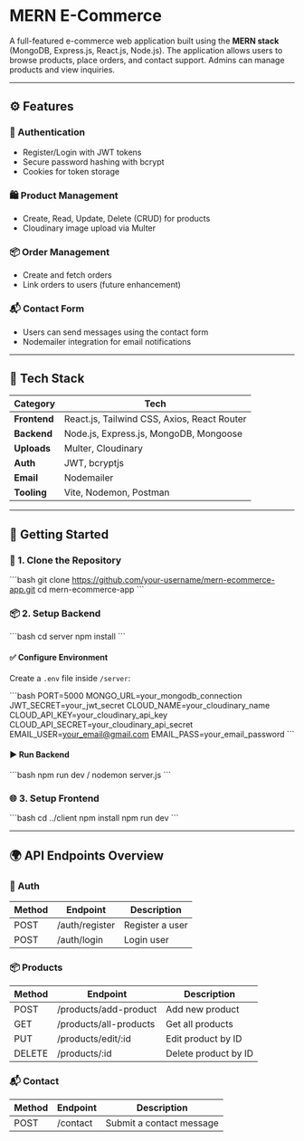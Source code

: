 #  MERN E-Commerce

A full-featured e-commerce web application built using the **MERN stack** (MongoDB, Express.js, React.js, Node.js). The application allows users to browse products, place orders, and contact support. Admins can manage products and view inquiries.

---

## ⚙️ Features

### 🔐 Authentication
- Register/Login with JWT tokens
- Secure password hashing with bcrypt
- Cookies for token storage

### 🛍️ Product Management
- Create, Read, Update, Delete (CRUD) for products
- Cloudinary image upload via Multer

### 📦 Order Management
- Create and fetch orders
- Link orders to users (future enhancement)

### 📬 Contact Form
- Users can send messages using the contact form
- Nodemailer integration for email notifications

---

## 🧰 Tech Stack

| Category      | Tech                                      |
|---------------|--------------------------------------------|
| **Frontend**  | React.js, Tailwind CSS, Axios, React Router |
| **Backend**   | Node.js, Express.js, MongoDB, Mongoose      |
| **Uploads**   | Multer, Cloudinary                         |
| **Auth**      | JWT, bcryptjs                              |
| **Email**     | Nodemailer                                 |
| **Tooling**   | Vite, Nodemon, Postman                     |

---

## 🚀 Getting Started

### 🔧 1. Clone the Repository

\`\`\`bash
git clone https://github.com/your-username/mern-ecommerce-app.git
cd mern-ecommerce-app
\`\`\`

### 📦 2. Setup Backend

\`\`\`bash
cd server
npm install
\`\`\`

#### ✅ Configure Environment

Create a `.env` file inside `/server`:

\`\`\`bash
PORT=5000
MONGO_URL=your_mongodb_connection
JWT_SECRET=your_jwt_secret
CLOUD_NAME=your_cloudinary_name
CLOUD_API_KEY=your_cloudinary_api_key
CLOUD_API_SECRET=your_cloudinary_api_secret
EMAIL_USER=your_email@gmail.com
EMAIL_PASS=your_email_password
\`\`\`

#### ▶️ Run Backend

\`\`\`bash
npm run dev / nodemon server.js
\`\`\`

### 🌐 3. Setup Frontend

\`\`\`bash
cd ../client
npm install
npm run dev
\`\`\`

---

## 🌍 API Endpoints Overview

### 👤 Auth

| Method | Endpoint          | Description         |
|--------|-------------------|---------------------|
| POST   | /auth/register    | Register a user     |
| POST   | /auth/login       | Login user          |

### 📦 Products

| Method | Endpoint               | Description            |
|--------|------------------------|------------------------|
| POST   | /products/add-product  | Add new product        |
| GET    | /products/all-products | Get all products       |
| PUT    | /products/edit/:id     | Edit product by ID     |
| DELETE | /products/:id          | Delete product by ID   |

### 📬 Contact

| Method | Endpoint      | Description              |
|--------|---------------|--------------------------|
| POST   | /contact      | Submit a contact message |


